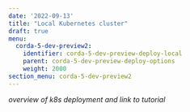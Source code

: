 ```yaml
---
date: '2022-09-13'
title: "Local Kubernetes cluster"
draft: true
menu:
  corda-5-dev-preview2:
    identifier: corda-5-dev-preview-deploy-local
    parent: corda-5-dev-preview-deploy-options
    weight: 2000
section_menu: corda-5-dev-preview2
---
```

*overview of k8s deployment and link to tutorial*
